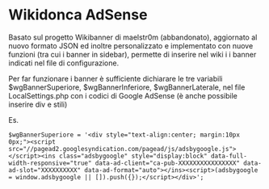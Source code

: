 Wikidonca AdSense
==========
Basato sul progetto Wikibanner di maelstr0m (abbandonato), aggiornato al nuovo formato JSON ed inoltre personalizzato e implementato con nuove funzioni (tra cui i banner in sidebar), permette di inserire nel wiki i i banner indicati nel file di configurazione.

Per far funzionare i banner è sufficiente dichiarare le tre variabili $wgBannerSuperiore, $wgBannerInferiore, $wgBannerLaterale, nel file LocalSettings.php con i codici di Google AdSense (è anche possibile inserire div e stili)

Es.

```
$wgBannerSuperiore = '<div style="text-align:center; margin:10px 0px;"><script src="//pagead2.googlesyndication.com/pagead/js/adsbygoogle.js"></script><ins class="adsbygoogle" style="display:block" data-full-width-responsive="true" data-ad-client="ca-pub-XXXXXXXXXXXXXXXX" data-ad-slot="XXXXXXXXXX" data-ad-format="auto"></ins><script>(adsbygoogle = window.adsbygoogle || []).push({});</script></div>';
```
